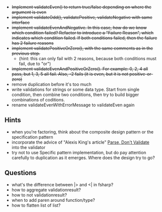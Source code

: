 - ~~Implement validateEven() to return true/false depending on where the argument is even~~
- ~~implement validateOdd(), validatePositive, validateNegative with same interface~~
- ~~implement validateEvenAndNegative. In this case, how do we know which condition failed? Refactor to introduce a "Failure Reason", which indicates which condition failed. If both conditions failed, then the failure has 2 failure reasons~~
- ~~implement validatePositiveOrZero(), with the same comments as in the previous step.~~
  - (hint: this can only fail with 2 reasons, because both conditions must fail, due to "or")
- ~~implement validateEvenAndPositiveOrZero(). For example: 0, 2, 4 all pass, but 1, 3, 5 all fail. Also, -2 fails (it is even, but it is not positive-or-zero)~~
- remove duplication before it's too much
- write validations for strings or some data type. Start from single condition, then combine two conditions, then try to build bigger combinations of coditions.
- rename validateEvenWithErrorMessage to validateEven again 

## Hints
- when you're factoring, think about the composite design pattern or the specification pattern
- incorporate the advice of "Alexis King's article" [Parse, Don't Validate](https://lexi-lambda.github.io/blog/2019/11/05/parse-don-t-validate/) into the validator
- try not to use Specific pattern implementation, but do pay attention carefully to duplication as it emerges. Where does the design try to go?

## Questions
- what's the difference between |> and <| in fsharp?
- how to aggregate validationresult?
- how to not validationresult?
- when to add paren around function/type?
- how to flatten list of list?